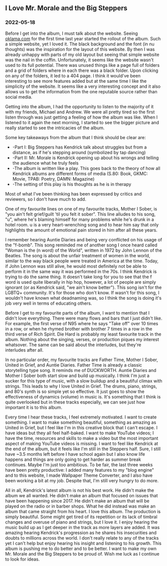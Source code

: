 <!---
title:I Love Mr. Morale and the Big Steppers
date:Wed, 18 May 2022 22:30:00 EST
description:Ramblings of an already critically-acclaimed album
--->

## I Love Mr. Morale and the Big Steppers

### 2022-05-18

Before I get into the album, I must talk about the website. Seeing [oklama.com](https://oklama.com/nuthoughts) for the first time last year started the rollout of the album. Such a simple website, yet I loved it. The black background and the font (in nu thoughts) was the inspiration for the layout of this website. By then I was already unhappy with parts of my old layout but seeing that simple website was the nail in the coffin. Unfortunately, it seems like the website wasn't used to its full potential. There was unused things like a page full of folders and a grid of folders where in each there was a black folder. Upon clicking on any of the folders, it led to a 404 page. I think it would've been interesting to see more features added but at the same time I like the simplicity of the website. It seems like a very interesting concept and it also allows us to get the information from the one reputable source rather than social media.

Getting into the album, I had the opportunity to listen to the majority of it with my friends, Michael and Andrew. We were all pretty tired so the first listen through was just getting a feeling of how the album was like. When I listened to it again the next morning, I started to see the bigger picture and really started to see the intricacies of the album.

Some key takeaways from the album that I think should be clear are:

- -Part I: Big Steppers has Kendrick talk about struggles but from a distance, as if he's stepping around (symbolized by tap dancing)
- -Part II: Mr. Morale is Kendrick opening up about his wrongs and telling the audience what he truly feels
- -The album is written like a play. This goes back to the theory of how all Kendrick albums are different forms of media (S.80: Book, GKMC: Movie, TPAB: Poetry, DAMN: Magazine)
- -The setting of this play is his thoughts as he is in therapy

Most of what I've been thinking has been expressed by critics and reviewers, so I don't have much to add.

One of my favourite lines on one of my favourite tracks, Mother I Sober, is "you ain't felt grief/guilt 'til you felt it sober". This line alludes to his song, "u", where he's blaming himself for many problems while he's drunk in a hotel room. u is a very heart-wrenching song and to hear him say that only highlights the amount of emotional pain stored in him after all these years.

I remember hearing Auntie Diaries and being very conflicted on his usage of the "f-bomb". This song reminded me of another song I once heard called "Woman is the (n word) of the World", written in 1972 by John Lennon of the Beatles. The song is about the unfair treatment of women in the world, similar to the way black people were treated in America at the time. Today, if John Lennon was still alive, he would most definitely not be able to perform it in the same way it was performed in the 70s. I think Kendrick is trying to do the same thing. It doesn't take long for you to see that the f word is used quite liberally in hip hop, however, a lot of people are simply ignorant (or as Kendrick said, "we ain't know better"). This song isn't for the LGBTQ+ community. It's for those who don't know. If wasn't for this song, I wouldn't have known what deadnaming was, so I think the song is doing it's job very well in terms of educating others.

Before I get to my favourite parts of the album, I want to mention that I didn't love everything. There were many flows and bars that I just didn't like. For example, the first verse of N95 where he says "Take off" over 10 times in a row, or when he rhymed brother with brother 7 times in a row in the third verse of Rich Spirit. Die Hard is probably my least favourite track in the album. Nothing about the singing, verses, or production piques my interest whatsover. The same can be said about the interludes, but they're interludes after all.

In no particular order, my favourite tracks are Father Time, Mother I Sober, United in Grief, and Auntie Diaries. Father Time is already a classic storytelling type song. It reminds me of DUCKWORTH. Auntie Diaries and Mother I Sober both start slow and build up musically. I think I'm just a sucker for this type of music, with a slow buildup and a beautiful climax with strings. This leads to why I love United in Grief. The drums, piano, strings, and 80's synth is so simple yet so effective. It just goes to show the effectiveness of dynamics (volume) in music is. It's something that I think is quite overlooked but in these tracks especially, we can see just how important it is to this album.

Every time I hear these tracks, I feel extremely motivated. I want to create something. I want to make something beautiful, something as amazing as United in Grief, but I feel like I'm in this creative block that I can't escape. I have ideas but they all feel half-baked. I want to make YouTube videos; I have the time, resources and skills to make a video but the most important aspect of making YouTube videos is missing. I want to feel like Kendrick at the end of the album, but it feels like I'm still in the Steppers half. Sure, I still have ~3.5 months left before I have school again but I also know life happens and things are only going to get harder as summer break continues. Maybe I'm just too ambitious. To be fair, the last three weeks have been pretty productive: I added many features to my "blog engine" and to this website, I made Wallpaper Theme Converter, and I also have been working a bit at my job. Despite that, I'm still very hungry to do more.

All in all, Kendrick's latest album is not his best work. He didn't make the album we all wanted. He didn't make an album that focused on issues that have been happening since 2017. He didn't make an album that will be played on the radio or in barber shops. What he did instead was make an album that came straight from his heart. I love this album. The production is simply beautiful. Some might get tired of its repetition or its lack of timbral changes and overuse of piano and strings, but I love it. I enjoy hearing the music build up as I get deeper in the track as more layers are added. It was amazing hearing Kendrick's progression as he shares his insecurities and doubts to millions across the world. I don't really relate to any of the tracks yet I can't help but enjoy hearing his insight and listening to his growth. This album is pushing me to do better and to be better. I want to make my own Mr. Morale and the Big Steppers to be proud of. Wish me luck as I continue to look for ideas.
